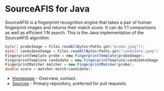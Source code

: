 # SourceAFIS for Java #

SourceAFIS is a fingerprint recognition engine that takes a pair of human fingerprint images and returns their match score.
It can do 1:1 comparisons as well as efficient 1:N search. This is the Java implementation of the SourceAFIS algorithm.

```java
byte[] probeImage = Files.readAllBytes(Paths.get("probe.jpeg"));
byte[] candidateImage = Files.readAllBytes(Paths.get("candidate.jpeg"));
FingerprintTemplate probe = new FingerprintTemplate(probeImage);
FingerprintTemplate candidate = new FingerprintTemplate(candidateImage);
FingerprintMatcher matcher = new FingerprintMatcher(probe);
double score = matcher.match(candidate);
```

* [Homepage](https://sourceafis.machinezoo.com/) - Overview, contact.
* [Sources](https://bitbucket.org/robertvazan/sourceafis-java/src) - Primary repository, preferred for pull requests.
